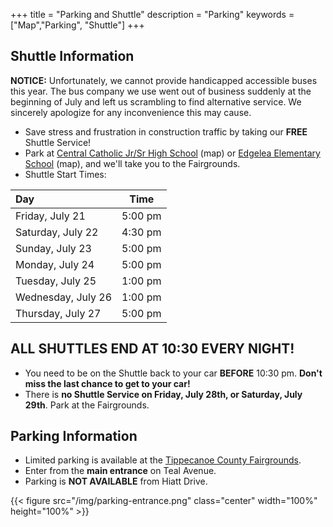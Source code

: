 +++
title = "Parking and Shuttle"
description = "Parking"
keywords = ["Map","Parking", "Shuttle"]
+++

## Shuttle Information

**NOTICE:** Unfortunately, we cannot provide handicapped accessible buses this year. The bus company we use went out of business suddenly at the beginning of July and left us scrambling to find alternative service. We sincerely apologize for any inconvenience this may cause.

* Save stress and frustration in construction traffic by taking our **FREE** Shuttle Service!
* Park at [Central Catholic Jr/Sr High School](https://www.google.com/maps/place/Central+Catholic+Jr%2FSr+High+School/@40.392785,-86.8891955,17z/data=!3m1!4b1!4m5!3m4!1s0x88131d75b5311a6d:0x6e65ae20cd891e48!8m2!3d40.3927809!4d-86.8870068) (map) or [Edgelea Elementary School](https://www.google.com/maps/place/Edgelea+Elementary+School/@40.3924436,-86.8818606,16.25z/data=!4m5!3m4!1s0x88131da738d0cabb:0xd44c60d493145bb3!8m2!3d40.3872845!4d-86.8782717) (map), and we'll take you to the Fairgrounds.
* Shuttle Start Times:

|Day|Time|
|:--|:--:|
|Friday, July 21    |5:00 pm|
|Saturday, July 22  |4:30 pm|
|Sunday, July 23    |5:00 pm|
|Monday, July 24    |5:00 pm|
|Tuesday, July 25   |1:00 pm|
|Wednesday, July 26 |1:00 pm|
|Thursday, July 27  |5:00 pm|

## ALL SHUTTLES END AT 10:30 EVERY NIGHT!

* You need to be on the Shuttle back to your car **BEFORE** 10:30 pm. **Don't miss the last chance to get to your car!**
* There is **no Shuttle Service on Friday, July 28th, or Saturday, July 29th**. Park at the Fairgrounds.

## Parking Information

* Limited parking is available at the [Tippecanoe County Fairgrounds](/location).
* Enter from the **main entrance** on Teal Avenue.
* Parking is **NOT AVAILABLE** from Hiatt Drive.

{{< figure src="/img/parking-entrance.png" class="center" width="100%" height="100%" >}}
